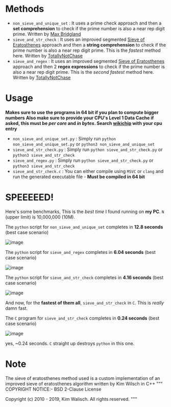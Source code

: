 # Methods
* `non_sieve_and_unique_set` : It uses a prime check approach and then a **set comprehension** to check if the prime number is also a near rep digit prime. Written by [Max Bridgland](https://github.com/M4cs)
* `sieve_and_str_check` : It uses an improved segmented [Sieve of Eratosthenes](https://en.wikipedia.org/wiki/Sieve_of_Eratosthenes) approach and then a **string comprehension** to check if the prime number is also a near rep digit prime. This is the *fastest* method here. Written by [TotallyNotChase](https://github.com/TotallyNotChase)
* `sieve_and_regex` : It uses an improved segmented [Sieve of Eratosthenes](https://en.wikipedia.org/wiki/Sieve_of_Eratosthenes) approach and then 2 **regex expressions** to check if the prime number is also a near rep digit prime. This is the *second fastest* method here. Written by [TotallyNotChase](https://github.com/TotallyNotChase)

# Usage
**Makes sure to use the programs in 64 bit if you plan to compute bigger numbers**
**Also make sure to provide your CPU's Level 1 Data Cache if asked, this must be *per core* and *in bytes*. Search [wikichip](https://en.wikichip.org/wiki/WikiChip) with your cpu entry**

* `non_sieve_and_unique_set.py` : Simply run `python non_sieve_and_unique_set.py` or `python3 non_sieve_and_unique_set`
* `sieve_and_str_check.py` : Simply run `python sieve_and_str_check.py` or `python3 sieve_and_str_check`
* `sieve_and_regex.py` : Simply run `python sieve_and_str_check.py` or `python3 sieve_and_str_check`
* `sieve_and_str_check.c` : You can either compile using `MSVC` or `clang` and run the generated executable file - **Must be compiled in 64 bit**

# SPEEEEED!

Here's some benchmarks, This is the *best time* I found running on **my PC**. `N` (upper limit) is 10,000,000 (10M).

The `python` script for `non_sieve_and_unique_set` completes in **12.8 seconds** (best case scenario)

![image](https://user-images.githubusercontent.com/44284917/73342220-1e618a00-42a4-11ea-8662-8d839e3689c4.png)

The `python` script for `sieve_and_regex` completes in **6.04 seconds** (best case scenario)

![image](https://user-images.githubusercontent.com/44284917/74307427-49130e80-4d8b-11ea-84d5-c51689c98223.png)

The `python` script for `sieve_and_str_check` completes in **4.16 seconds** (best case scenario)

![image](https://user-images.githubusercontent.com/44284917/73750632-84a64b00-4783-11ea-9365-0270834dbbf5.png)

And now, for the **fastest of them all**, `sieve_and_str_check` in `C`. This is *really* damn fast.

The `C` program for `sieve_and_str_check` completes in **0.24 seconds** (best case scenario)

![image](https://user-images.githubusercontent.com/44284917/73750505-4d379e80-4783-11ea-877b-392356750595.png)

yes, ~0.24 seconds. `C` straight up destroys `python` in this one.

# Note

The sieve of eratosthenes method used is a custom implementation of an
improved sieve of eratosthenes algorithm written by Kim Wilsch in C++
"""
 COPYRIGHT NOTICE:-
 BSD 2-Clause License

 Copyright (c) 2010 - 2019, Kim Walisch.
 All rights reserved.
"""
